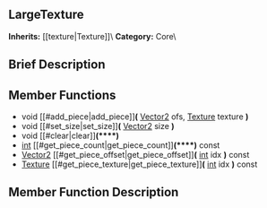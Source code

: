 ##  LargeTexture  
**Inherits:** [[texture|Texture]]\\
**Category:** Core\\
##  Brief Description  

##  Member Functions 
  * void [[#add_piece|add_piece]]**(** [Vector2](class_vector2) ofs, [Texture](class_texture) texture **)**
  * void [[#set_size|set_size]]**(** [Vector2](class_vector2) size **)**
  * void [[#clear|clear]]**(****)**
  * [int](class_int) [[#get_piece_count|get_piece_count]]**(****)** const
  * [Vector2](class_vector2) [[#get_piece_offset|get_piece_offset]]**(** [int](class_int) idx **)** const
  * [Texture](class_texture) [[#get_piece_texture|get_piece_texture]]**(** [int](class_int) idx **)** const
##  Member Function Description  
